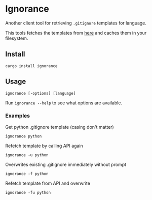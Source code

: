# Ignorance

Another client tool for retrieving `.gitignore` templates for language.

This tools fetches the templates from [here](https://github.com/github/gitignore) and caches them in
your filesystem.

## Install

```
cargo install ignorance
```

## Usage
```
ignorance [-options] [language]
```

Run `ignorance --help` to see what options are available.

### Examples

Get python .gitignore template (casing don't matter)

`ignorance python`

Refetch template by calling API again

`ignorance -u python`


Overwrites existing .gitignore immediately without prompt

`ignorance -f python`

Refetch template from API and overwrite

`ignorance -fu python`
